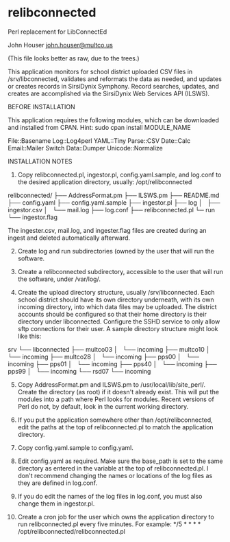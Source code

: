 # relibconnected
Perl replacement for LibConnectEd

John Houser
john.houser@multco.us

(This file looks better as raw, due to the trees.)

This application monitors for school district uploaded CSV files in 
/srv/libconnected, validates and reformats the data as needed, and updates or 
creates records in SirsiDynix Symphony. Record searches, updates, and creates 
are accomplished via the SirsiDynix Web Services API (ILSWS).

BEFORE INSTALLATION

This application requires the following modules, which can be downloaded and
installed from CPAN. Hint: sudo cpan install MODULE_NAME

File::Basename
Log::Log4perl
YAML::Tiny
Parse::CSV
Date::Calc
Email::Mailer
Switch
Data::Dumper
Unicode::Normalize

INSTALLATION NOTES

1. Copy relibconnected.pl, ingestor.pl, config.yaml.sample, and log.conf to the 
desired application directory, usually:
/opt/relibconnected

relibconnected/
├── AddressFormat.pm
├── ILSWS.pm
├── README.md
├── config.yaml
├── config.yaml.sample
├── ingestor.pl
├── log
│   ├── ingestor.csv
│   └── mail.log
├── log.conf
├── relibconnected.pl
└─ run
    └── ingestor.flag

The ingester.csv, mail.log, and ingester.flag files are created during an 
ingest and deleted automatically afterward.

2. Create log and run subdirectories (owned by the user that will run the 
software.

3. Create a relibconnected subdirectory, accessible to the user that will run 
the software, under /var/log/.

4. Create the upload directory structure, usually /srv/libconnected. Each 
school district should have its own directory underneath, with its own incoming 
directory, into which data files may be uploaded. The district accounts should
be configured so that their home directory is their directory under 
libconnected. Configure the SSHD service to only allow sftp connections for 
their user. A sample directory structure might look like this:

srv
└── libconnected
    ├── multco03
    │   └── incoming
    ├── multco10
    │   └── incoming
    ├── multco28
    │   └── incoming
    ├── pps00
    │   └── incoming
    ├── pps01
    │   └── incoming
    ├── pps40
    │   └── incoming
    ├── pps99
    │   └── incoming
    └── rsd07
        └── incoming

5. Copy AddressFormat.pm and ILSWS.pm to /usr/local/lib/site_perl/. Create the
directory (as root) if it doesn't already exist. This will put the modules into 
a path where Perl looks for modules. Recent versions of Perl do not, by default, 
look in the current working directory.

6. If you put the application somewhere other than /opt/relibconnected, edit 
the paths at the top of relibconnected.pl to match the application directory.

7. Copy config.yaml.sample to config.yaml.

8. Edit config.yaml as required. Make sure the base_path is set to the same
directory as entered in the variable at the top of relibconnected.pl. I don't
recommend changing the names or locations of the log files as they are defined
in log.conf.

9. If you do edit the names of the log files in log.conf, you must also change 
them in ingestor.pl.

10. Create a cron job for the user which owns the application directory to
run relibconnected.pl every five minutes. For example:
*/5 * * * * /opt/relibconnected/relibconnected.pl
